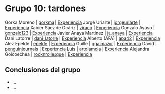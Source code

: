 # Grupo 10: tardones 

Gorka Moreno | [gorkma](https://twitter.com/gorkma) | [Experiencia](http://ftt.programania.net/experiencias/8.html) 
Jorge Uriarte | [jorgeuriarte](https://twitter.com/jorgeuriarte) | [Experiencia](http://ftt.programania.net/experiencias/17.html) 
Xabier Sáez de Ocáriz | [ziraco](https://twitter.com/ziraco) | [Experiencia](http://ftt.programania.net/experiencias/19.html) 
Gonzalo Ayuso | [gonzalo123](https://twitter.com/gonzalo123) | [Experiencia](http://ftt.programania.net/experiencias/32.html) 
Javier Anaya Martinez | [ja_anaya](https://twitter.com/ja_anaya) | [Experiencia](http://ftt.programania.net/experiencias/33.html) 
Dani Latorre | [dani_latorre](https://twitter.com/dani_latorre) | [Experiencia](http://ftt.programania.net/experiencias/43.html) 
Alberto (APA) | [apa42](https://twitter.com/apa42) | [Experiencia](http://ftt.programania.net/experiencias/44.html) 
Alez Epelde | [epelde](https://twitter.com/epelde) | [Experiencia](http://ftt.programania.net/experiencias/47.html) 
Guille | [ggalmazor](https://twitter.com/ggalmazor) | [Experiencia](http://ftt.programania.net/experiencias/48.html) 
David | [penguinjournals](https://twitter.com/penguinjournals) | [Experiencia](http://ftt.programania.net/experiencias/49.html) 
Luis | [artolamola](https://twitter.com/artolamola) | [Experiencia](http://ftt.programania.net/experiencias/50.html) 
Alejandra Goicoechea  | [rocknrollesque](https://twitter.com/rocknrollesque) | [Experiencia](http://ftt.programania.net/experiencias/51.html) 
 

## Conclusiones del grupo
- ...
- ...
